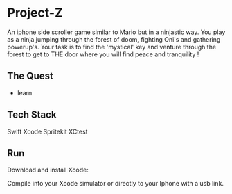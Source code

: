 # Project-Z

An iphone side scroller game similar to Mario but in a ninjastic way. You play as a ninja jumping through the forest of doom, fighting Oni's and gathering powerup's. Your task is to find the 'mystical' key and venture through the forest to get to THE door where you will find peace and tranquility !

## The Quest

- learn




## Tech Stack
Swift
Xcode
Spritekit
XCtest

## Run

Download and install Xcode:

Compile into your Xcode simulator or directly to your Iphone with a usb link.



